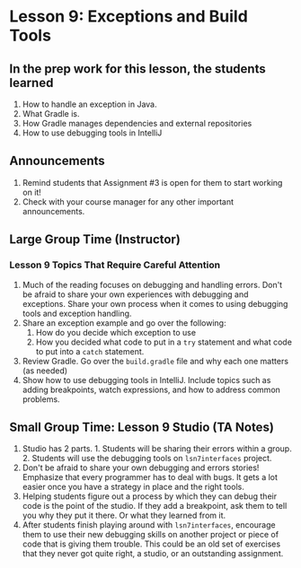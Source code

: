 # Lesson 9: Exceptions and Build Tools

## In the prep work for this lesson, the students learned

1. How to handle an exception in Java.
1. What Gradle is.
1. How Gradle manages dependencies and external repositories
1. How to use debugging tools in IntelliJ

## Announcements

1. Remind students that Assignment #3 is open for them to start working on it!
1. Check with your course manager for any other important announcements.

## Large Group Time (Instructor)

### Lesson 9 Topics That Require Careful Attention

1. Much of the reading focuses on debugging and handling errors.  Don't be afraid to share your own experiences with debugging and exceptions.  Share your own process when it comes to using debugging tools and exception handling.
1. Share an exception example and go over the following:
   1. How do you decide which exception to use
   1. How you decided what code to put in a ``try`` statement and what code to put into a ``catch`` statement.
1. Review Gradle.  Go over the ``build.gradle`` file and why each one matters (as needed)
1. Show how to use debugging tools in IntelliJ. Include topics such as adding breakpoints, watch expressions, and how to address common problems.

## Small Group Time: Lesson 9 Studio (TA Notes)

1. Studio has 2 parts.  1. Students will be sharing their errors within a group.  2. Students will use the debugging tools on ``lsn7interfaces`` project.
1. Don't be afraid to share your own debugging and errors stories! Emphasize that every programmer has to deal with bugs.  It gets a lot easier once you have a strategy in place and the right tools.
1. Helping students figure out a process by which they can debug their code is the point of the studio.  If they add a breakpoint, ask them to tell you why they put it there.  Or what they learned from it.
1. After students finish playing around with ``lsn7interfaces``, encourage them to use their new debugging skills on another project or piece of code that is giving them trouble.  This could be an old set of exercises that they never got quite right, a studio, or an outstanding assignment.
